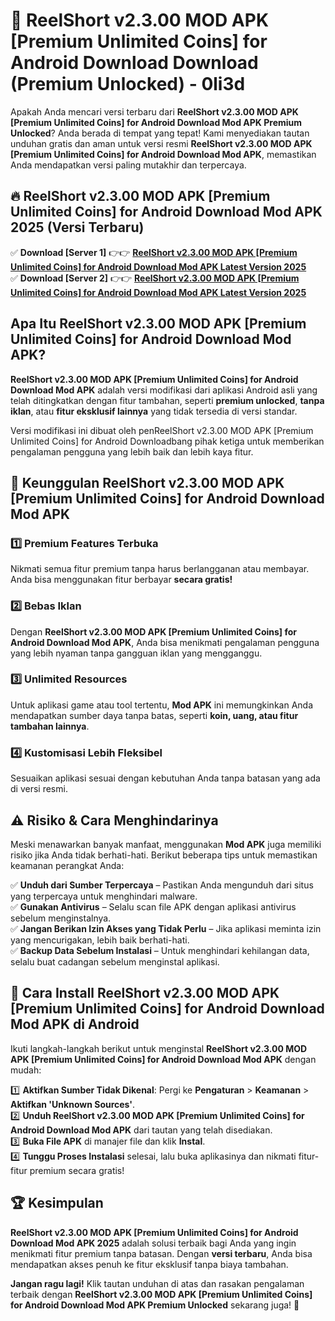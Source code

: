 # 🎯 ReelShort v2.3.00 MOD APK [Premium Unlimited Coins] for Android Download  Download (Premium Unlocked) -  0li3d

Apakah Anda mencari versi terbaru dari **ReelShort v2.3.00 MOD APK [Premium Unlimited Coins] for Android Download Mod APK Premium Unlocked**? Anda berada di tempat yang tepat! Kami menyediakan tautan unduhan gratis dan aman untuk versi resmi **ReelShort v2.3.00 MOD APK [Premium Unlimited Coins] for Android Download Mod APK**, memastikan Anda mendapatkan versi paling mutakhir dan terpercaya.

## 🔥 ReelShort v2.3.00 MOD APK [Premium Unlimited Coins] for Android Download Mod APK 2025 (Versi Terbaru)

✅ **Download [Server 1]** 👉👉 [**ReelShort v2.3.00 MOD APK [Premium Unlimited Coins] for Android Download Mod APK Latest Version 2025**](https://momento.my/?title=ReelShort_v2.3.00_MOD_APK_[Premium_Unlimited_Coins]_for_Android_Download)  
✅ **Download [Server 2]** 👉👉 [**ReelShort v2.3.00 MOD APK [Premium Unlimited Coins] for Android Download Mod APK Latest Version 2025**](https://momento.my/?title=ReelShort_v2.3.00_MOD_APK_[Premium_Unlimited_Coins]_for_Android_Download)  

## Apa Itu ReelShort v2.3.00 MOD APK [Premium Unlimited Coins] for Android Download Mod APK?

**ReelShort v2.3.00 MOD APK [Premium Unlimited Coins] for Android Download Mod APK** adalah versi modifikasi dari aplikasi Android asli yang telah ditingkatkan dengan fitur tambahan, seperti **premium unlocked**, **tanpa iklan**, atau **fitur eksklusif lainnya** yang tidak tersedia di versi standar.

Versi modifikasi ini dibuat oleh penReelShort v2.3.00 MOD APK [Premium Unlimited Coins] for Android Downloadbang pihak ketiga untuk memberikan pengalaman pengguna yang lebih baik dan lebih kaya fitur.

## 🎯 Keunggulan ReelShort v2.3.00 MOD APK [Premium Unlimited Coins] for Android Download Mod APK

### 1️⃣ Premium Features Terbuka
Nikmati semua fitur premium tanpa harus berlangganan atau membayar. Anda bisa menggunakan fitur berbayar **secara gratis!**

### 2️⃣ Bebas Iklan
Dengan **ReelShort v2.3.00 MOD APK [Premium Unlimited Coins] for Android Download Mod APK**, Anda bisa menikmati pengalaman pengguna yang lebih nyaman tanpa gangguan iklan yang mengganggu.

### 3️⃣ Unlimited Resources
Untuk aplikasi game atau tool tertentu, **Mod APK** ini memungkinkan Anda mendapatkan sumber daya tanpa batas, seperti **koin, uang, atau fitur tambahan lainnya**.

### 4️⃣ Kustomisasi Lebih Fleksibel
Sesuaikan aplikasi sesuai dengan kebutuhan Anda tanpa batasan yang ada di versi resmi.

## ⚠️ Risiko & Cara Menghindarinya

Meski menawarkan banyak manfaat, menggunakan **Mod APK** juga memiliki risiko jika Anda tidak berhati-hati. Berikut beberapa tips untuk memastikan keamanan perangkat Anda:

✅ **Unduh dari Sumber Terpercaya** – Pastikan Anda mengunduh dari situs yang terpercaya untuk menghindari malware.  
✅ **Gunakan Antivirus** – Selalu scan file APK dengan aplikasi antivirus sebelum menginstalnya.  
✅ **Jangan Berikan Izin Akses yang Tidak Perlu** – Jika aplikasi meminta izin yang mencurigakan, lebih baik berhati-hati.  
✅ **Backup Data Sebelum Instalasi** – Untuk menghindari kehilangan data, selalu buat cadangan sebelum menginstal aplikasi.

## 📌 Cara Install ReelShort v2.3.00 MOD APK [Premium Unlimited Coins] for Android Download Mod APK di Android

Ikuti langkah-langkah berikut untuk menginstal **ReelShort v2.3.00 MOD APK [Premium Unlimited Coins] for Android Download Mod APK** dengan mudah:

1️⃣ **Aktifkan Sumber Tidak Dikenal**: Pergi ke **Pengaturan** > **Keamanan** > **Aktifkan 'Unknown Sources'**.  
2️⃣ **Unduh ReelShort v2.3.00 MOD APK [Premium Unlimited Coins] for Android Download Mod APK** dari tautan yang telah disediakan.  
3️⃣ **Buka File APK** di manajer file dan klik **Instal**.  
4️⃣ **Tunggu Proses Instalasi** selesai, lalu buka aplikasinya dan nikmati fitur-fitur premium secara gratis!

## 🏆 Kesimpulan

**ReelShort v2.3.00 MOD APK [Premium Unlimited Coins] for Android Download Mod APK 2025** adalah solusi terbaik bagi Anda yang ingin menikmati fitur premium tanpa batasan. Dengan **versi terbaru**, Anda bisa mendapatkan akses penuh ke fitur eksklusif tanpa biaya tambahan.

**Jangan ragu lagi!** Klik tautan unduhan di atas dan rasakan pengalaman terbaik dengan **ReelShort v2.3.00 MOD APK [Premium Unlimited Coins] for Android Download Mod APK Premium Unlocked** sekarang juga! 🚀

